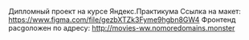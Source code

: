 Дипломный проект на курсе Яндекс.Практикума
Ссылка на макет: https://www.figma.com/file/gezbXTZk3Fyme9hgbn8GW4
Фронтенд расgоложен по адресу: http://movies-ww.nomoredomains.monster